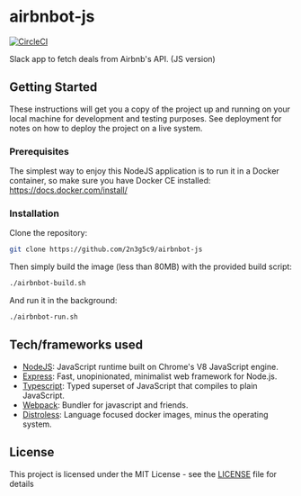 # airbnbot-js
[![CircleCI](https://circleci.com/gh/2n3g5c9/airbnbot-js/tree/master.svg?style=svg)](https://circleci.com/gh/2n3g5c9/airbnbot-js/tree/master)

Slack app to fetch deals from Airbnb's API. (JS version)

## Getting Started

These instructions will get you a copy of the project up and running on your local machine for development and testing purposes. See deployment for notes on how to deploy the project on a live system.

### Prerequisites

The simplest way to enjoy this NodeJS application is to run it in a Docker container, so make sure you have Docker CE installed: https://docs.docker.com/install/

### Installation

Clone the repository:

```bash
git clone https://github.com/2n3g5c9/airbnbot-js
```

Then simply build the image (less than 80MB) with the provided build script:

```bash
./airbnbot-build.sh
```

And run it in the background:

```bash
./airbnbot-run.sh
```

## Tech/frameworks used
* [NodeJS](https://nodejs.org/): JavaScript runtime built on Chrome's V8 JavaScript engine.
* [Express](https://expressjs.com/): Fast, unopinionated, minimalist web framework for Node.js.
* [Typescript](https://www.typescriptlang.org/): Typed superset of JavaScript that compiles to plain JavaScript.
* [Webpack](https://webpack.js.org/): Bundler for javascript and friends.
* [Distroless](https://github.com/GoogleContainerTools/distroless): Language focused docker images, minus the operating system.

## License

This project is licensed under the MIT License - see the [LICENSE](LICENSE) file for details
